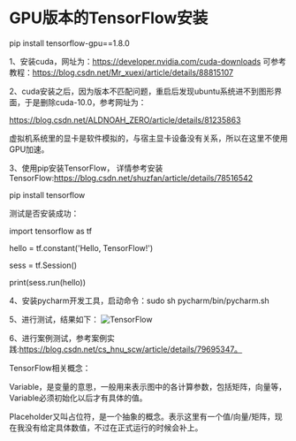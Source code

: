 # GPU版本的TensorFlow安装

pip install tensorflow-gpu==1.8.0

1、安装cuda，网址为：https://developer.nvidia.com/cuda-downloads
可参考教程：https://blog.csdn.net/Mr_xuexi/article/details/88815107

2、cuda安装之后，因为版本不匹配问题，重启后发现ubuntu系统进不到图形界面，于是删除cuda-10.0，参考网址为：

https://blog.csdn.net/ALDNOAH_ZERO/article/details/81235863

虚拟机系统里的显卡是软件模拟的，与宿主显卡设备没有关系，所以在这里不使用GPU加速。

3、使用pip安装TensorFlow，
详情参考安装TensorFlow:https://blog.csdn.net/shuzfan/article/details/78516542

pip install tensorflow

测试是否安装成功：

import tensorflow as tf

hello = tf.constant('Hello, TensorFlow!')

sess = tf.Session()

print(sess.run(hello))

4、安装pycharm开发工具，启动命令：sudo sh pycharm/bin/pycharm.sh

5、进行测试，结果如下：
![TensorFlow](https://github.com/EnernityTwinkle/Tutorial-Summarization/blob/master/python-config/images/tensorflow1.png)
 
6、进行案例测试，参考案例实践:https://blog.csdn.net/cs_hnu_scw/article/details/79695347。

TensorFlow相关概念：

Variable，是变量的意思，一般用来表示图中的各计算参数，包括矩阵，向量等，Variable必须初始化以后才有具体的值。

Placeholder又叫占位符，是一个抽象的概念。表示这里有一个值/向量/矩阵，现在我没有给定具体数值，不过在正式运行的时候会补上。


